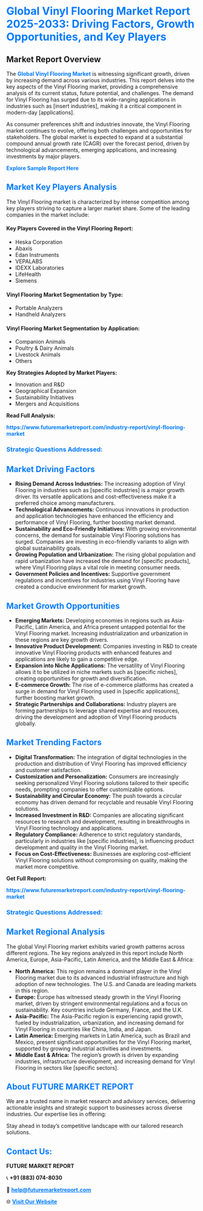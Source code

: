 <h1 style="color: #007BFF;">Global Vinyl Flooring Market Report 2025-2033: Driving Factors, Growth Opportunities, and Key Players</h1>

<section id="overview">
<h2>Market Report Overview</h2>
<p>The <a href="https://www.futuremarketreport.com/industry-report/vinyl-flooring-market" style="color: #007BFF; text-decoration: none;"><strong>Global Vinyl Flooring Market</strong></a> is witnessing significant growth, driven by increasing demand across various industries. This report delves into the key aspects of the Vinyl Flooring market, providing a comprehensive analysis of its current status, future potential, and challenges. The demand for Vinyl Flooring has surged due to its wide-ranging applications in industries such as [insert industries], making it a critical component in modern-day [applications].</p>
<p>As consumer preferences shift and industries innovate, the Vinyl Flooring market continues to evolve, offering both challenges and opportunities for stakeholders. The global market is expected to expand at a substantial compound annual growth rate (CAGR) over the forecast period, driven by technological advancements, emerging applications, and increasing investments by major players.</p>
</section>

<section id="overview">
<p><a href="https://www.futuremarketreport.com/request-sample/reportId=35512" style="color: #007BFF; text-decoration: none;"><strong>Explore Sample Report Here</strong></a></p>
</section>

<section id="key-players">
<h2 style="color: #007BFF;">Market Key Players Analysis</h2>
<p>The Vinyl Flooring market is characterized by intense competition among key players striving to capture a larger market share. Some of the leading companies in the market include:</p>
<h4>Key Players Covered in the Vinyl Flooring Report:</h4>
<ul><li>Heska Corporation</li><li>Abaxis</li><li>Edan Instruments</li><li>VEPALABS</li><li>IDEXX Laboratories</li><li>LifeHealth</li><li>Siemens</li></ul>
<h4>Vinyl Flooring Market Segmentation by Type:</h4>
<ul><li>Portable Analyzers</li><li>Handheld Analyzers</li></ul>

<h4>Vinyl Flooring Market Segmentation by Application:</h4>
<ul><li>Companion Animals</li><li>Poultry &amp; Dairy Animals</li><li>Livestock Animals</li><li>Others</li></ul>
<p><strong>Key Strategies Adopted by Market Players:</strong></p>
<ul>
<li>Innovation and R&D</li>
<li>Geographical Expansion</li>
<li>Sustainability Initiatives</li>
<li>Mergers and Acquisitions</li>
</ul>
</section>

<section>
<p><strong>Read Full Analysis: </strong></p><a href="https://www.futuremarketreport.com/industry-report/vinyl-flooring-market" style="color: #007BFF; text-decoration: none;"><strong>https://www.futuremarketreport.com/industry-report/vinyl-flooring-market</strong></a>
<h3 style="color: #007BFF;">Strategic Questions Addressed:</h3>
</section>

<section id="driving-factors">
<h2 style="color: #007BFF;">Market Driving Factors</h2>
<ul>
<li><strong>Rising Demand Across Industries:</strong> The increasing adoption of Vinyl Flooring in industries such as [specific industries] is a major growth driver. Its versatile applications and cost-effectiveness make it a preferred choice among manufacturers.</li>
<li><strong>Technological Advancements:</strong> Continuous innovations in production and application technologies have enhanced the efficiency and performance of Vinyl Flooring, further boosting market demand.</li>
<li><strong>Sustainability and Eco-Friendly Initiatives:</strong> With growing environmental concerns, the demand for sustainable Vinyl Flooring solutions has surged. Companies are investing in eco-friendly variants to align with global sustainability goals.</li>
<li><strong>Growing Population and Urbanization:</strong> The rising global population and rapid urbanization have increased the demand for [specific products], where Vinyl Flooring plays a vital role in meeting consumer needs.</li>
<li><strong>Government Policies and Incentives:</strong> Supportive government regulations and incentives for industries using Vinyl Flooring have created a conducive environment for market growth.</li>
</ul>
</section>

<section id="growth-opportunities">
<h2 style="color: #007BFF;">Market Growth Opportunities</h2>
<ul>
<li><strong>Emerging Markets:</strong> Developing economies in regions such as Asia-Pacific, Latin America, and Africa present untapped potential for the Vinyl Flooring market. Increasing industrialization and urbanization in these regions are key growth drivers.</li>
<li><strong>Innovative Product Development:</strong> Companies investing in R&D to create innovative Vinyl Flooring products with enhanced features and applications are likely to gain a competitive edge.</li>
<li><strong>Expansion into Niche Applications:</strong> The versatility of Vinyl Flooring allows it to be utilized in niche markets such as [specific niches], creating opportunities for growth and diversification.</li>
<li><strong>E-commerce Growth:</strong> The rise of e-commerce platforms has created a surge in demand for Vinyl Flooring used in [specific applications], further boosting market growth.</li>
<li><strong>Strategic Partnerships and Collaborations:</strong> Industry players are forming partnerships to leverage shared expertise and resources, driving the development and adoption of Vinyl Flooring products globally.</li>
</ul>
</section>

<section id="trending-factors">
<h2 style="color: #007BFF;">Market Trending Factors</h2>
<ul>
<li><strong>Digital Transformation:</strong> The integration of digital technologies in the production and distribution of Vinyl Flooring has improved efficiency and customer satisfaction.</li>
<li><strong>Customization and Personalization:</strong> Consumers are increasingly seeking personalized Vinyl Flooring solutions tailored to their specific needs, prompting companies to offer customizable options.</li>
<li><strong>Sustainability and Circular Economy:</strong> The push towards a circular economy has driven demand for recyclable and reusable Vinyl Flooring solutions.</li>
<li><strong>Increased Investment in R&D:</strong> Companies are allocating significant resources to research and development, resulting in breakthroughs in Vinyl Flooring technology and applications.</li>
<li><strong>Regulatory Compliance:</strong> Adherence to strict regulatory standards, particularly in industries like [specific industries], is influencing product development and quality in the Vinyl Flooring market.</li>
<li><strong>Focus on Cost-Effectiveness:</strong> Businesses are exploring cost-efficient Vinyl Flooring solutions without compromising on quality, making the market more competitive.</li>
</ul>
</section>

<section>
<p><strong>Get Full Report: </strong></p><a href="https://www.futuremarketreport.com/industry-report/vinyl-flooring-market" style="color: #007BFF; text-decoration: none;"><strong>https://www.futuremarketreport.com/industry-report/vinyl-flooring-market</strong></a>
<h3 style="color: #007BFF;">Strategic Questions Addressed:</h3>
</section>


<section id="regional-analysis">
<h2 style="color: #007BFF;">Market Regional Analysis</h2>
<p>The global Vinyl Flooring market exhibits varied growth patterns across different regions. The key regions analyzed in this report include North America, Europe, Asia-Pacific, Latin America, and the Middle East & Africa:</p>
<ul>
<li><strong>North America:</strong> This region remains a dominant player in the Vinyl Flooring market due to its advanced industrial infrastructure and high adoption of new technologies. The U.S. and Canada are leading markets in this region.</li>
<li><strong>Europe:</strong> Europe has witnessed steady growth in the Vinyl Flooring market, driven by stringent environmental regulations and a focus on sustainability. Key countries include Germany, France, and the U.K.</li>
<li><strong>Asia-Pacific:</strong> The Asia-Pacific region is experiencing rapid growth, fueled by industrialization, urbanization, and increasing demand for Vinyl Flooring in countries like China, India, and Japan.</li>
<li><strong>Latin America:</strong> Emerging markets in Latin America, such as Brazil and Mexico, present significant opportunities for the Vinyl Flooring market, supported by growing industrial activities and investments.</li>
<li><strong>Middle East & Africa:</strong> The region’s growth is driven by expanding industries, infrastructure development, and increasing demand for Vinyl Flooring in sectors like [specific sectors].</li>
</ul>
</section>

<footer>
<h2 style="color: #007BFF;">About FUTURE MARKET REPORT</h2>
<p>We are a trusted name in market research and advisory services, delivering actionable insights and strategic support to businesses across diverse industries. Our expertise lies in offering:</p>

<p>Stay ahead in today’s competitive landscape with our tailored research solutions.</p>

<h2 style="color: #007BFF;">Contact Us:</h2>
<p><strong>FUTURE MARKET REPORT</strong></p>
<p>📞 <strong>+91 (883) 074-8030</strong></p>
<p>📧 <strong><a href="mailto:help@futuremarketreport.com" style="color: #007BFF;">help@futuremarketreport.com</a></strong></p>
<p>🌐 <strong><a href="https://www.futuremarketreport.com/" style="color: #007BFF;">Visit Our Website</a></strong></p>
</footer>